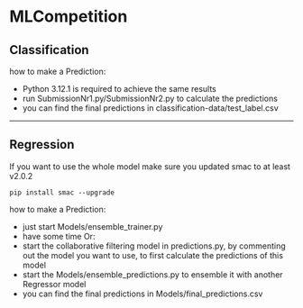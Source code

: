# MLCompetition

## Classification
how to make a Prediction:
- Python 3.12.1 is required to achieve the same results
- run SubmissionNr1.py/SubmissionNr2.py to calculate the predictions
- you can find the final predictions in classification-data/test_label.csv

---
## Regression
If you want to use the whole model make sure you updated smac to at least v2.0.2
 ```
pip install smac --upgrade
 ``` 
how to make a Prediction:
- just start Models/ensemble_trainer.py
- have some time
Or:
- start the collaborative filtering model in predictions.py, by commenting out the model you want to use, to first calculate the predictions of this model
- start the Models/ensemble_predictions.py to ensemble it with another Regressor model
- you can find the final predictions in Models/final_predictions.csv
